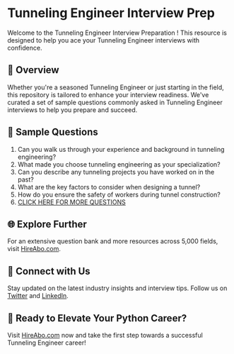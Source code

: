 # Tunneling Engineer Interview Prep

Welcome to the Tunneling Engineer Interview Preparation ! This resource is designed to help you ace your Tunneling Engineer interviews with confidence.

## 🚀 Overview

Whether you're a seasoned Tunneling Engineer or just starting in the field, this repository is tailored to enhance your interview readiness. We've curated a set of sample questions commonly asked in Tunneling Engineer interviews to help you prepare and succeed.

## 📝 Sample Questions

1. Can you walk us through your experience and background in tunneling engineering?
2. What made you choose tunneling engineering as your specialization?
3. Can you describe any tunneling projects you have worked on in the past?
4. What are the key factors to consider when designing a tunnel?
5. How do you ensure the safety of workers during tunnel construction?
6. [CLICK HERE FOR MORE QUESTIONS](https://hireabo.com/job/3_0_24/Tunneling%20Engineer)

## 🌐 Explore Further

For an extensive question bank and more resources across 5,000 fields, visit [HireAbo.com](https://www.hireabo.com).

## 📱 Connect with Us

Stay updated on the latest industry insights and interview tips. Follow us on [Twitter](https://twitter.com/hireabo) and [LinkedIn](https://www.linkedin.com/in/hire-abo-3609972a8/).

## 🚀 Ready to Elevate Your Python Career?

Visit [HireAbo.com](https://www.hireabo.com) now and take the first step towards a successful Tunneling Engineer career!